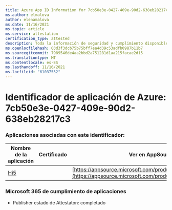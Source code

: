 ```yaml
---
title: Azure App ID Information for 7cb50e3e-0427-409e-90d2-638eb28217c3
ms.author: elmalova
author: elenamalova
ms.date: 11/16/2021
ms.topic: article
ms.service: attestation
certification_type: attested
description: Toda la información de seguridad y cumplimiento disponible para 7cb50e3e-0427-409e-90d2-638eb28217c3.
ms.openlocfilehash: 03d3f3dcb75b75bff7ea4d39c53adfb0987b11b7
ms.sourcegitcommit: 7989546de4aa2bbd2a751281d1aa215facae2d15
ms.translationtype: MT
ms.contentlocale: es-ES
ms.lasthandoff: 11/16/2021
ms.locfileid: "61037552"
---
```

# <a name="azure-app-id-7cb50e3e-0427-409e-90d2-638eb28217c3"></a>Identificador de aplicación de Azure: 7cb50e3e-0427-409e-90d2-638eb28217c3


### <a name="apps-associated-with-this-id"></a>Aplicaciones asociadas con este identificador:
| **Nombre de la aplicación** | **Certificado** | **Ver en AppSource** |
|--------------|---------------|-----------------------|
| [Hi5](https://docs.microsoft.com/microsoft-365-app-certification/forward/WA200001610) |  | [https://appsource.microsoft.com/product/office/WA200001610](https://appsource.microsoft.com/product/office/WA200001610) |

### <a name="microsoft-365-app-compliance-status"></a>Microsoft 365 de cumplimiento de aplicaciones
- Publisher estado de Attestaton: completado
